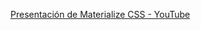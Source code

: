 [Presentación de Materialize CSS - YouTube](https://www.youtube.com/watch?v=EDFE1M6FBpc&list=PLIcuwIrm4rKcDjduuf6eio7EvX3cszmFZ&index=1)



